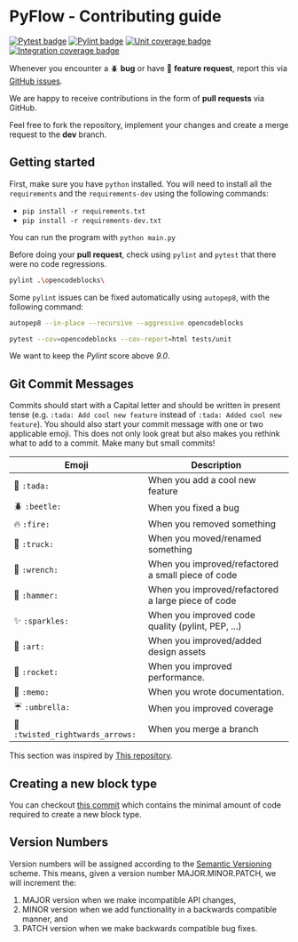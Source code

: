 # PyFlow - Contributing guide

[![Pytest badge](https://github.com/Bycelium/OpenCodeBlocks/actions/workflows/python-tests.yml/badge.svg?branch=master)](https://github.com/MathisFederico/OpenCodeBlocks/actions/workflows/python-tests.yml) [![Pylint badge](https://img.shields.io/endpoint?url=https%3A%2F%2Fgist.githubusercontent.com%2FMathisFederico%2F00ce73155619a4544884ca6d251954b3%2Fraw%2Fopencodeblocks_pylint_badge.json)](https://github.com/MathisFederico/OpenCodeBlocks/actions/workflows/python-pylint.yml) [![Unit coverage badge](https://img.shields.io/endpoint?url=https%3A%2F%2Fgist.githubusercontent.com%2FMathisFederico%2F00ce73155619a4544884ca6d251954b3%2Fraw%2Fopencodeblocks_unit_coverage_badge.json)](https://github.com/MathisFederico/OpenCodeBlocks/actions/workflows/python-coverage.yml) [![Integration coverage badge](https://img.shields.io/endpoint?url=https%3A%2F%2Fgist.githubusercontent.com%2FMathisFederico%2F00ce73155619a4544884ca6d251954b3%2Fraw%2Fopencodeblocks_integration_coverage_badge.json)](https://github.com/MathisFederico/OpenCodeBlocks/actions/workflows/python-coverage.yml)

Whenever you encounter a :beetle: **bug** or have :tada: **feature request**, 
report this via [GitHub issues](https://github.com/Bycelium/PyFlow/issues).

We are happy to receive contributions in the form of **pull requests** via GitHub.

Feel free to fork the repository, implement your changes and create a merge request to the **dev** branch.

## Getting started

First, make sure you have `python` installed. You will need to install all the `requirements` and the `requirements-dev` using the following commands: 

*   `pip install -r requirements.txt`
*   `pip install -r requirements-dev.txt`

You can run the program with `python main.py`

Before doing your **pull request**, check using `pylint` and `pytest` that there were no code regressions.

```bash
pylint .\opencodeblocks\
```

Some `pylint` issues can be fixed automatically using `autopep8`, with the following command:

```bash
autopep8 --in-place --recursive --aggressive opencodeblocks
```

```bash
pytest --cov=opencodeblocks --cov-report=html tests/unit
```

We want to keep the *Pylint* score above *9.0*.

## Git Commit Messages

Commits should start with a Capital letter and should be written in present tense (e.g. ``:tada: Add cool new feature`` instead of ``:tada: Added cool new feature``).
You should also start your commit message with one or two applicable emoji. This does not only look great but also makes you rethink what to add to a commit. Make many but small commits!


 Emoji           | Description
-----------------|-------------
:tada: `:tada:`  | When you add a cool new feature
:beetle: `:beetle:`    | When you fixed a bug
:fire: `:fire:`  | When you removed something
:truck: `:truck:`| When you moved/renamed something
:wrench: `:wrench:`     | When you improved/refactored a small piece of code
:hammer: `:hammer:`     | When you improved/refactored a large piece of code
:sparkles: `:sparkles:` | When you improved code quality (pylint, PEP, ...)
:art: `:art:`           | When you improved/added design assets
:rocket: `:rocket:`     | When you improved performance.
:memo: `:memo:`         | When you wrote documentation.
:umbrella: `:umbrella:` | When you improved coverage
:twisted_rightwards_arrows: `:twisted_rightwards_arrows:` | When you merge a branch

This section was inspired by [This repository](https://github.com/schneegans/dynamic-badges-action).

## Creating a new block type

You can checkout [this commit](https://github.com/MathisFederico/OpenCodeBlocks/commits/2305e3c92d88d2fd32644e7eab4c4e40246675d3) which contains the minimal amount of code required to
create a new block type.

## Version Numbers

Version numbers will be assigned according to the [Semantic Versioning](https://semver.org/) scheme.
This means, given a version number MAJOR.MINOR.PATCH, we will increment the:

1. MAJOR version when we make incompatible API changes,
2. MINOR version when we add functionality in a backwards compatible manner, and
3. PATCH version when we make backwards compatible bug fixes.
